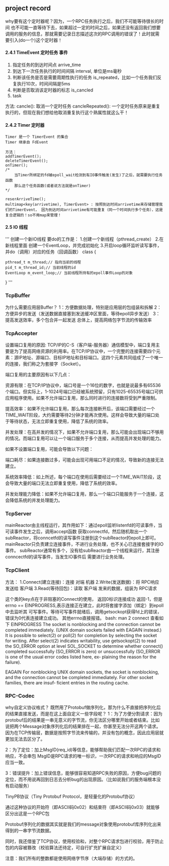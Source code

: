 ##  project record


why要有这个定时器呢？因为，一个RPC任务执行之后，我们不可能等待很长的时间
也不可能一直等待下去，如果超过一定的时间之后，如果还没有返回我们想要调用的服务的信息，那就需要记录日志描述这次的RPC调用的错误了！此时就需要引入(do一个)这个定时器！

#### 2.4.1 TimeEvent 定时任务 事件
1. 指定任务的到达时间点 arrive_time
2. 到达下一次任务执行的时间间隔 interval, 单位是ms毫秒
3. 判断该任务是否是需要周期性执行的任务 is_repeated，比如一个任务我们反复执行10次，时间间隔是5ms
4. 判断是否取消该定时器的标志 is_cancled
5. task

方法:
cancle(): 取消一个定时任务
cancleRepeated(): 一个定时任务原来是重复执行的，但现在我们想给他取消重复执行这个熟属性就这么干！

#### 2.4.2 Timer 定时器
    Timer 是一个 TimerEvent 的集合
    Timer 继承自 FdEvent
    
    方法：
    addTimerEvent();
    deleteTimerEvent();
    onTimer();
    /*
        当Timer所绑定的fd被epoll_wait检测到有IO事件触发(发生)了之后，就需要执行任务函数
        那么这个任务函数(或者说方法就是onTimer)
    */
    
    reserArriveTime();
    multimap<key(arrivetime), TimerEvent> : 按照到达时间arrivetime来存储管理我们的TimerEvent， 因为到达时间arrivetime有可能重复（同一个时间执行多个任务），这是复合逻辑的！so不用map来管理！



#### 2.5 IO 线程
'''
创建一个新IO线程 要do的工作是：
1.创建一个新线程（pthread_create）
2.在新线程里面 创建一个EventLoop，并完成初始化
3.开启loop循环监听读写事件，并do（调用）对应的任务（回调函数）
class {

    pthread_t m_thread;// 指向当前的线程
    pid_t m_thread_id;// 当前线程的id
    EventLoop m_event_loop;// 当前线程所持有的epoll事件Loop的对象
}
'''

###  TcpBuffer
为什么需要应用层Buffer？
1：方便数据处理，特别是应用层的包组装和拆解
2：方便异步的发送（发送数据直接塞到发送缓冲区里面，等待epoll异步发送）
3：提高发送效率，多个包合并一起发送
总体上，提高网络包字节流的传输效率

### TcpAccepter

设置端口复用的原因:
TCP/IP的C-S（客户端-服务器）通信模型中，端口复用主要是为了提高网络资源的利用率。在TCP/IP协议中，一个完整的连接需要四个元素：源IP地址、源端口、目标IP地址和目标端口。这四个元素共同组成了一个唯一的连接，我们称之为套接字（Socket）。

端口复用的主要原因有以下几点：

资源有限：在TCP/IP协议中，端口号是一个16位的数字，也就是说最多有65536个端口。但实际上，1-1024号端口已经被系统预留，只有1025-65535号端口可供应用程序使用。如果不允许端口复用，那么同时进行的连接数将受到严重限制。

提高效率：如果不允许端口复用，那么每次连接断开后，该端口需要经过一个TIME_WAIT阶段，大约需要等待2分钟才能再次使用。这样会导致大量的端口处于等待状态，无法立即重复使用，降低了系统的效率。

并发处理：在高并发的情况下，如果不允许端口复用，那么可能会出现端口不够用的情况。而端口复用可以让一个端口服务于多个连接，从而提高并发处理的能力。

如果不设置端口复用，可能会导致以下问题：

端口耗尽：如果连接数过多，可能会出现可用端口不足的情况，导致新的连接无法建立。

系统效率降低：如上所述，每个端口在使用后需要经过一个TIME_WAIT阶段，这会导致大量的端口无法立即重复使用，降低了系统的效率。

并发处理能力降低：如果不允许端口复用，那么一个端口只能服务于一个连接，这会降低系统的并发处理能力。

### TcpServer

mainReactor由主线程运行，其作用如下：通过epoll监听listenfd的可读事件，当可读事件发生之后，调用accept函数
获取connectfd，然后随机取出一个subReactor，将conncetfd的读写事件注册到这个subReactor的epoll上即可。
mainReactor只负责建立连接事件，不进行业务处理，也不关心已连接套接字的IO事件。
subReactor通常有多个，没有给subReactor由一个线程来运行，其注册conncectfd的读写事件，当发生IO事件后
需要进行业务处理。

### TcpClient

方法：
1.Connect(建立连接)：连接 对端 机器
2.Write(发送数据)：将 RPC响应 发送给 客户端
3.Read(等待回包)：读取 客户端 发来的数据，组装为 RPC请求

这个类的key点在于非阻塞的Connect的使用，
返回0标识连接成功
返回-1，但是errno == EINPROGRESS,表示连接正在建立，此时将套接字添加（绑定）到epoll中去监听其
可写事件。等待可写事件就绪后，调用getsockopt获得fd上的错误，错误为0代表连接建立成功。
其他errno直接报错。
bash: man 2 connect 查看如下
EINPROGRESS
    The  socket is nonblocking and the connection cannot be completed immediately.  (UNIX domain sockets failed with EAGAIN instead.)  It is possible to select(2) or
    poll(2) for completion by selecting the socket for writing.  After select(2) indicates writability, use getsockopt(2)  to  read  the  SO_ERROR  option  at  level
    SOL_SOCKET  to determine whether connect() completed successfully (SO_ERROR is zero) or unsuccessfully (SO_ERROR is one of the usual error codes listed here, ex‐
    plaining the reason for the failure).

EAGAIN For nonblocking UNIX domain sockets, the socket is nonblocking, and the connection cannot be completed immediately.  For other socket families, there are  insuf‐
        ficient entries in the routing cache.



### RPC-Codec

why自定义协议格式？
既然用了Protobuf做序列化，那为什么不直接把序列化后的结果直接发送，而是在这上面自定义一些字段呢？
1：为了方便分割请求：因为protobuf后的结果是一串无意义的字节流，你无法区分哪里开始或者结束。比如说把两个Message对象序列化后的结果排在一起，你甚至无法分开这两个请求。因为在TCP传输层，数据是按照字节流来传输的，并没有包的概念，因此应用层就更加无法去区分了。

2：为了定位：加上MsgID(req_id)等信息，能够帮助我们匹配一次RPC的请求和响应，不会串包
MsgID是RPC请求的唯一标识，一次RPC的请求和响应的MsgID应当一致。

3：错误提升：加上错误信息，能够很容易知道RPC失败的原因，方便bug问题的定位，而不用说再回到日志去分析bug的出现原因。（比如说我们的服务端根本没有启动服务）

TinyPB协议（Tiny Protobuf Protocol，是轻量化的Protobuf协议）

通过这种协议的开始符（即ASCII码0x02）和结束符（即ASCII码0x03）就能够区分出这是一个RPC包

Protobuf序列化的数据其实就是我们的message对象使用protobuf库序列化出来得到的一串字节流数据。

同时，我还借鉴了TCP协议，使用校验和，对整个RPC请求包进行校验，用于防止包的内容被篡改（校验算法还待定，可自行扩充扩展自定义）

注意：我们所有的整数都是使用网络字节序（大端存储）的方式的。